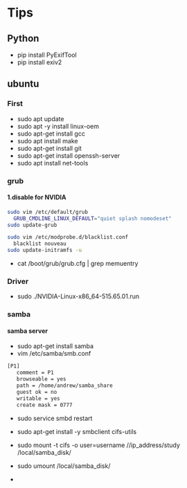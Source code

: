 # Tips

## Python
- pip install PyExifTool
- pip install exiv2

## ubuntu
### First
- sudo apt update
- sudo apt -y install linux-oem
- sudo apt-get install gcc
- sudo apt install make
- sudo apt-get install git
- sudo apt-get install openssh-server
- sudo apt install net-tools

### grub
#### 1.disable for NVIDIA
```bash
sudo vim /etc/default/grub 
  GRUB_CMDLINE_LINUX_DEFAULT="quiet splash nomodeset"
sudo update-grub 

sudo vim /etc/modprobe.d/blacklist.conf
  blacklist nouveau
sudo update-initramfs -u
``` 

- cat /boot/grub/grub.cfg | grep memuentry

### Driver
- sudo ./NVIDIA-Linux-x86_64-515.65.01.run

### samba
#### samba server
- sudo apt-get install samba
- vim /etc/samba/smb.conf
```bash
[P1]
   comment = P1
   browseable = yes
   path = /home/andrew/samba_share
   guest ok = no
   writable = yes
   create mask = 0777
```
- sudo service smbd restart

- sudo apt-get install -y smbclient cifs-utils
- sudo mount -t cifs -o user=username  //ip_address/study  /local/samba_disk/
- sudo umount /local/samba_disk/

- 

